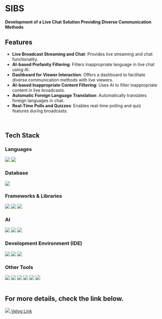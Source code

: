 # SIBS
**Development of a Live Chat Solution Providing Diverse Communication Methods**

## Features
- **Live Broadcast Streaming and Chat**: Provides live streaming and chat functionality.<br>
- **AI-based Profanity Filtering**: Filters inappropriate language in live chat using AI.<br>
- **Dashboard for Viewer Interaction**: Offers a dashboard to facilitate diverse communication methods with live viewers.<br>
- **AI-based Inappropriate Content Filtering**: Uses AI to filter inappropriate content in live broadcasts.<br>
- **Automatic Foreign Language Translation**: Automatically translates foreign languages in chat.<br>
- **Real-Time Polls and Quizzes**: Enables real-time polling and quiz features during broadcasts.<br>

<br>

## Tech Stack

### Languages
<div>
<img src="https://img.shields.io/badge/JavaScript-F7DF1E?style=for-the-badge&logo=javascript&logoColor=black">
<img src="https://img.shields.io/badge/Python-3776AB?style=for-the-badge&logo=python&logoColor=white">
</div>

### Database
<div>
<img src="https://img.shields.io/badge/PostgreSQL-4169E1?style=for-the-badge&logo=postgresql&logoColor=white">
</div>

### Frameworks & Libraries
<div>
<img src="https://img.shields.io/badge/React-61DAFB?style=for-the-badge&logo=react&logoColor=black">
<img src="https://img.shields.io/badge/Node.js-339933?style=for-the-badge&logo=nodedotjs&logoColor=white">
<img src="https://img.shields.io/badge/Spring-6DB33F?style=for-the-badge&logo=spring&logoColor=white">
</div>

### AI
<div>
<img src="https://img.shields.io/badge/PyTorch-EE4C2C?style=for-the-badge&logo=pytorch&logoColor=white">
<img src="https://img.shields.io/badge/TensorFlow-FF6F00?style=for-the-badge&logo=tensorflow&logoColor=white">
<img src="https://img.shields.io/badge/Keras-D00000?style=for-the-badge&logo=keras&logoColor=white">
</div>

### Development Environment (IDE)
<div>
<img src="https://img.shields.io/badge/Google%20Colab-F9AB00?style=for-the-badge&logo=googlecolab&logoColor=black">
<img src="https://img.shields.io/badge/VS%20Code-007ACC?style=for-the-badge&logo=visualstudiocode&logoColor=white">
<img src="https://img.shields.io/badge/PyCharm-000000?style=for-the-badge&logo=pycharm&logoColor=white">
</div>

### Other Tools
<div>
<img src="https://img.shields.io/badge/GraphQL-E10098?style=for-the-badge&logo=graphql&logoColor=white">
<img src="https://img.shields.io/badge/WebSocket-010101?style=for-the-badge&logo=websocket&logoColor=white">
<img src="https://img.shields.io/badge/HTTP-005571?style=for-the-badge&logo=http&logoColor=white">
<img src="https://img.shields.io/badge/Git-F05032?style=for-the-badge&logo=git&logoColor=white">
<img src="https://img.shields.io/badge/Notion-000000?style=for-the-badge&logo=notion&logoColor=white">
<img src="https://img.shields.io/badge/Figma-F24E1E?style=for-the-badge&logo=figma&logoColor=white">
</div>

<br>


## For more details, check the link below.
[<img src="https://img.shields.io/badge/Velog-20C997?style=for-the-badge&logo=velog&logoColor=white"> Velog Link](https://velog.io/@tlaals44/2024-%ED%94%84%EB%A1%9C%EC%A0%9D%ED%8A%B8)




